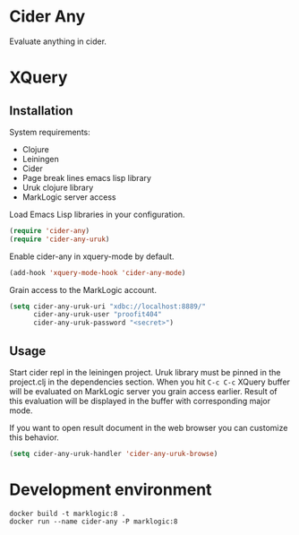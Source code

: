 # Cider Any

Evaluate anything in cider.

# XQuery

## Installation

System requirements:

* Clojure
* Leiningen
* Cider
* Page break lines emacs lisp library
* Uruk clojure library
* MarkLogic server access

Load Emacs Lisp libraries in your configuration.

```lisp
(require 'cider-any)
(require 'cider-any-uruk)
```

Enable cider-any in xquery-mode by default.

```lisp
(add-hook 'xquery-mode-hook 'cider-any-mode)
```

Grain access to the MarkLogic account.

```lisp
(setq cider-any-uruk-uri "xdbc://localhost:8889/"
      cider-any-uruk-user "proofit404"
      cider-any-uruk-password "<secret>")
```

## Usage

Start cider repl in the leiningen project.  Uruk library must be
pinned in the project.clj in the dependencies section.  When you hit
`C-c C-c` XQuery buffer will be evaluated on MarkLogic server you
grain access earlier.  Result of this evaluation will be displayed in
the buffer with corresponding major mode.

If you want to open result document in the web browser you can
customize this behavior.

```lisp
(setq cider-any-uruk-handler 'cider-any-uruk-browse)
```

# Development environment

```shell
docker build -t marklogic:8 .
docker run --name cider-any -P marklogic:8
```
